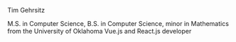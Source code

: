 Tim Gehrsitz

M.S. in Computer Science, B.S. in Computer Science, minor in Mathematics from the University of Oklahoma
Vue.js and React.js developer
